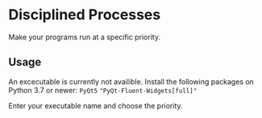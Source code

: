 # Disciplined Processes
Make your programs run at a specific priority.

## Usage
An excecutable is currently not availible.
Install the following packages on Python 3.7 or newer:
`PyQt5`
`"PyQt-Fluent-Widgets[full]"`

Enter your executable name and choose the priority.
